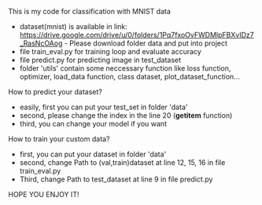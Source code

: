 This is my code for classification with MNIST data

+ dataset(mnist) is available in link: https://drive.google.com/drive/u/0/folders/1Pq7fxoOvFWDMlpFBXvIDz7_RasNcOAog - Please download folder data and put into project
+ file train_eval.py for training loop and evaluate accuracy
+ file predict.py for predicting image in test_dataset
+ folder 'utils' contain some neccessary function like loss function, optimizer, load_data function, class dataset, plot_dataset_function...

How to predict your dataset?
+ easily, first you can put your test_set in folder 'data'
+ second, please change the index in the line 20 (__getitem__ function)
+ third, you can change your model if you want

How to train your custom data?
+ first, you can put your dataset in folder 'data'
+ second, change Path to (val,train)dataset at line 12, 15, 16 in file train_eval.py
+ Third, change Path to test_dataset at line 9 in file predict.py

HOPE YOU ENJOY IT!
